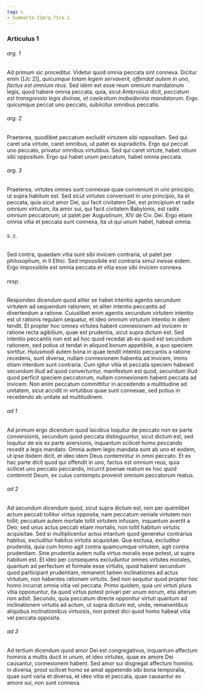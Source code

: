 ```yaml
---
tags : 
- Summa/Ia-IIæ/q.73/a.1
---
```


### Articulus 1

###### arg. 1
Ad primum sic proceditur. Videtur quod omnia peccata sint connexa. Dicitur enim [[Jc 2]], *quicumque totam legem servaverit, offendat autem in uno, factus est omnium reus*. Sed idem est esse reum omnium mandatorum legis, quod habere omnia peccata, quia, sicut Ambrosius dicit, *peccatum est transgressio legis divinae, et caelestium inobedientia mandatorum*. Ergo quicumque peccat uno peccato, subiicitur omnibus peccatis.

###### arg. 2
Praeterea, quodlibet peccatum excludit virtutem sibi oppositam. Sed qui caret una virtute, caret omnibus, ut patet ex supradictis. Ergo qui peccat uno peccato, privatur omnibus virtutibus. Sed qui caret virtute, habet vitium sibi oppositum. Ergo qui habet unum peccatum, habet omnia peccata.

###### arg. 3
Praeterea, virtutes omnes sunt connexae quae conveniunt in uno principio, ut supra habitum est. Sed sicut virtutes conveniunt in uno principio, ita et peccata, quia sicut amor Dei, qui facit civitatem Dei, est principium et radix omnium virtutum, ita amor sui, qui facit civitatem Babylonis, est radix omnium peccatorum; ut patet per Augustinum, XIV de Civ. Dei. Ergo etiam omnia vitia et peccata sunt connexa, ita ut qui unum habet, habeat omnia.

###### s. c.
Sed contra, quaedam vitia sunt sibi invicem contraria, ut patet per philosophum, in II Ethic. Sed impossibile est contraria simul inesse eidem. Ergo impossibile est omnia peccata et vitia esse sibi invicem connexa.

###### resp.
Respondeo dicendum quod aliter se habet intentio agentis secundum virtutem ad sequendum rationem, et aliter intentio peccantis ad divertendum a ratione. Cuiuslibet enim agentis secundum virtutem intentio est ut rationis regulam sequatur, et ideo omnium virtutum intentio in idem tendit. Et propter hoc omnes virtutes habent connexionem ad invicem in ratione recta agibilium, quae est prudentia, sicut supra dictum est. Sed intentio peccantis non est ad hoc quod recedat ab eo quod est secundum rationem, sed potius ut tendat in aliquod bonum appetibile, a quo speciem sortitur. Huiusmodi autem bona in quae tendit intentio peccantis a ratione recedens, sunt diversa, nullam connexionem habentia ad invicem, immo etiam interdum sunt contraria. Cum igitur vitia et peccata speciem habeant secundum illud ad quod convertuntur, manifestum est quod, secundum illud quod perficit speciem peccatorum, nullam connexionem habent peccata ad invicem. Non enim peccatum committitur in accedendo a multitudine ad unitatem, sicut accidit in virtutibus quae sunt connexae, sed potius in recedendo ab unitate ad multitudinem.

###### ad 1
Ad primum ergo dicendum quod Iacobus loquitur de peccato non ex parte conversionis, secundum quod peccata distinguuntur, sicut dictum est, sed loquitur de eis ex parte aversionis, inquantum scilicet homo peccando recedit a legis mandato. Omnia autem legis mandata sunt ab uno et eodem, ut ipse ibidem dicit, et ideo idem Deus contemnitur in omni peccato. Et ex hac parte dicit quod qui offendit in uno, factus est omnium reus, quia scilicet uno peccato peccando, incurrit poenae reatum ex hoc quod contemnit Deum, ex cuius contemptu provenit omnium peccatorum reatus.

###### ad 2
Ad secundum dicendum quod, sicut supra dictum est, non per quemlibet actum peccati tollitur virtus opposita, nam peccatum veniale virtutem non tollit; peccatum autem mortale tollit virtutem infusam, inquantum avertit a Deo; sed unus actus peccati etiam mortalis, non tollit habitum virtutis acquisitae. Sed si multiplicentur actus intantum quod generetur contrarius habitus, excluditur habitus virtutis acquisitae. Qua exclusa, excluditur prudentia, quia cum homo agit contra quamcumque virtutem, agit contra prudentiam. Sine prudentia autem nulla virtus moralis esse potest, ut supra habitum est. Et ideo per consequens excluduntur omnes virtutes morales, quantum ad perfectum et formale esse virtutis, quod habent secundum quod participant prudentiam, remanent tamen inclinationes ad actus virtutum, non habentes rationem virtutis. Sed non sequitur quod propter hoc homo incurrat omnia vitia vel peccata. Primo quidem, quia uni virtuti plura vitia opponuntur, ita quod virtus potest privari per unum eorum, etsi alterum non adsit. Secundo, quia peccatum directe opponitur virtuti quantum ad inclinationem virtutis ad actum, ut supra dictum est, unde, remanentibus aliquibus inclinationibus virtuosis, non potest dici quod homo habeat vitia vel peccata opposita.

###### ad 3
Ad tertium dicendum quod amor Dei est congregativus, inquantum affectum hominis a multis ducit in unum, et ideo virtutes, quae ex amore Dei causantur, connexionem habent. Sed amor sui disgregat affectum hominis in diversa, prout scilicet homo se amat appetendo sibi bona temporalia, quae sunt varia et diversa, et ideo vitia et peccata, quae causantur ex amore sui, non sunt connexa.

